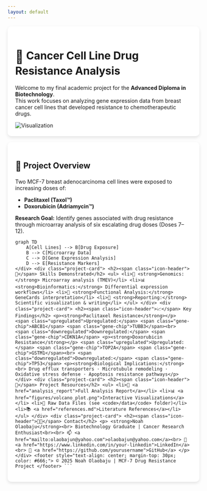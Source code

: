 ```yaml
---
layout: default
---
```


<style>
  .project-card {
    background: white;
    border-radius: 10px;
    padding: 20px;
    margin: 15px 0;
    box-shadow: 0 4px 8px rgba(0,0,0,0.1);
  }
  .gene-chip {
    display: inline-block;
    background: #f0f0f0;
    border-radius: 15px;
    padding: 3px 10px;
    margin: 3px;
    font-family: monospace;
    font-size: 0.9em;
  }
  .upregulated { color: #2e8b57; font-weight: bold; }
  .downregulated { color: #b22222; font-weight: bold; }
  .icon-header { font-size: 1.2em; vertical-align: middle; }
</style>

<div class="project-card">
  <h1><span class="icon-header">🧬</span> Cancer Cell Line Drug Resistance Analysis</h1>
  <p>
    Welcome to my final academic project for the <strong>Advanced Diploma in Biotechnology</strong>.<br>
    This work focuses on analyzing gene expression data from breast cancer cell lines that developed resistance to chemotherapeutic drugs.
  </p>
  <img src="https://via.placeholder.com/800x400.png?text=Drug+Resistance+Analysis+Visualization" alt="Visualization">
</div>

<div class="project-card">
  <h2><span class="icon-header">🧠</span> Project Overview</h2>
  <p>Two MCF-7 breast adenocarcinoma cell lines were exposed to increasing doses of:</p>
  <ul>
    <li><strong>Paclitaxel (Taxol™)</strong></li>
    <li><strong>Doxorubicin (Adriamycin™)</strong></li>
  </ul>
  <p><strong>Research Goal:</strong> Identify genes associated with drug resistance through microarray analysis of six escalating drug doses (Doses 7–12).</p>

```mermaid
graph TD
    A[Cell Lines] --> B[Drug Exposure]
    B --> C[Microarray Data]
    C --> D[Gene Expression Analysis]
    D --> E[Resistance Markers]
</div> <div class="project-card"> <h2><span class="icon-header">💼</span> Skills Demonstrated</h2> <ul> <li>🔬 <strong>Genomics:</strong> Microarray analysis (TMEV)</li> <li>📊 <strong>Bioinformatics:</strong> Differential expression workflows</li> <li>🧠 <strong>Functional Analysis:</strong> GeneCards interpretation</li> <li>📝 <strong>Reporting:</strong> Scientific visualization & writing</li> </ul> </div> <div class="project-card"> <h2><span class="icon-header">📈</span> Key Findings</h2> <p><strong>Paclitaxel Resistance</strong></p> <span class="upregulated">Upregulated:</span> <span class="gene-chip">ABCB1</span> <span class="gene-chip">TUBB3</span><br> <span class="downregulated">Downregulated:</span> <span class="gene-chip">CDKN1A</span> <p><strong>Doxorubicin Resistance</strong></p> <span class="upregulated">Upregulated:</span> <span class="gene-chip">TOP2A</span> <span class="gene-chip">GSTM1</span><br> <span class="downregulated">Downregulated:</span> <span class="gene-chip">TP53</span> <p><strong>Biological Implications:</strong><br> Drug efflux transporters · Microtubule remodeling · Oxidative stress defense · Apoptosis resistance pathways</p> </div> <div class="project-card"> <h2><span class="icon-header">📁</span> Project Resources</h2> <ul> <li>📄 <a href="analysis_report">Full Analysis Report</a></li> <li>📊 <a href="figures/volcano_plot.png">Interactive Visualizations</a></li> <li>🧬 Raw Data Files (see <code>/data</code> folder)</li> <li>📚 <a href="references.md">Literature References</a></li> </ul> </div> <div class="project-card"> <h2><span class="icon-header">🧑‍🔬</span> Contact</h2> <p> <strong>Noah Olaobaju</strong><br> Biotechnology Graduate | Cancer Research Enthusiast<br><br> 📫 <a href="mailto:olaobajun@yahoo.com">olaobajun@yahoo.com</a><br> 🔗 <a href="https://www.linkedin.com/in/your-linkedin">LinkedIn</a><br> 🐙 <a href="https://github.com/yourusername">GitHub</a> </p> </div> <footer style="text-align: center; margin-top: 30px; color: #666;"> © 2025 Noah Olaobaju | MCF-7 Drug Resistance Project </footer> ```
